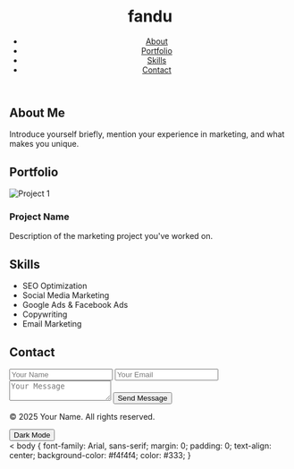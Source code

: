 
<!DOCTYPE html>
<html lang="en">
<head>
    <meta charset="UTF-8">
    <meta name="viewport" content="width=device-width, initial-scale=1.0">
    <title>Portfoliofandu</title>
    <link rel="stylesheet" type="text/css" href="style.css">
</head>
<body>
    <header>
        <h1>fandu</h1>
        <nav>
            <ul>
                <li><a href="#about">About</a></li>
                <li><a href="#portfolio">Portfolio</a></li>
                <li><a href="#skills">Skills</a></li>
                <li><a href="#contact">Contact</a></li>
            </ul>
        </nav>
    </header>
    <section id="about">
        <h2>About Me</h2>
        <p>Introduce yourself briefly, mention your experience in marketing, and what makes you unique.</p>
    </section>
    <section id="portfolio">
        <h2>Portfolio</h2>
        <div class="project">
            <img src="img/project1.jpg" alt="Project 1">
            <h3>Project Name</h3>
            <p>Description of the marketing project you've worked on.</p>
        </div>
    </section>

  <section id="skills">
        <h2>Skills</h2>
        <ul>
            <li>SEO Optimization</li>
            <li>Social Media Marketing</li>
            <li>Google Ads & Facebook Ads</li>
            <li>Copywriting</li>
            <li>Email Marketing</li>
        </ul>
    </section>

  <section id="contact">
        <h2>Contact</h2>
        <form>
            <input type="text" placeholder="Your Name">
            <input type="email" placeholder="Your Email">
            <textarea placeholder="Your Message"></textarea>
            <button type="submit">Send Message</button>
        </form>
    </section>

  <footer>
        <p>&copy; 2025 Your Name. All rights reserved.</p>
        <button id="toggle-darkmode">Dark Mode</button>
    </footer>

   <script src="script.js"></script>
</body>
<
body {
    font-family: Arial, sans-serif;
    margin: 0;
    padding: 0;
    text-align: center;
    background-color: #f4f4f4;
    color: #333;
}

<header {
    background-color: #333;
    color: white;
    padding: 20px;
}

<nav ul {
    list-style: none;
    padding: 0;
}

<nav ul li {
    display: inline;
    margin: 0 15px;
}

<nav ul li a {
    text-decoration: none;
    color: white;
    font-weight: bold;
}

<section {
    padding: 50px;
    border-bottom: 1px solid #ddd;
}
<
project img {
    width: 100%;
    max-width: 300px;
    border-radius: 5px;
}

<footer {
    background-color: #333;
    color: white;
    padding: 10px;
    text-align: center;
}
<
button {
    background-color: #555;
    color: white;
    padding: 10px;
    border: none;
    cursor: pointer;
}
<
.dark-mode {
    background-color: #121212;
    color: white;
}
<
.dark-mode nav ul li a {
    color: black;
}
document.getElementById("toggle-<darkmode").addEventListener("click<", function() {
    document.body.classList.toggle("dar<k-mode");
});
document.getElementById("toggle-<darkmode").addEventListener("click<", function() {
    document. 
